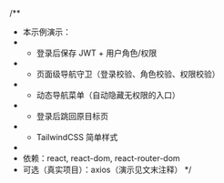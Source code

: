 /**
 * 本示例演示：
 * - 登录后保存 JWT + 用户角色/权限
 * - 页面级导航守卫（登录校验、角色校验、权限校验）
 * - 动态导航菜单（自动隐藏无权限的入口）
 * - 登录后跳回原目标页
 * - TailwindCSS 简单样式
 *
 * 依赖：react, react-dom, react-router-dom
 * 可选（真实项目）：axios（演示见文末注释）
 */
